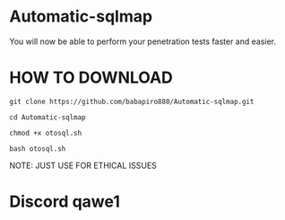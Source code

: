 # Automatic-sqlmap

You will now be able to perform your penetration tests faster and easier.

# HOW TO DOWNLOAD

```
git clone https://github.com/babapiro880/Automatic-sqlmap.git
```
```
cd Automatic-sqlmap
```
```
chmod +x otosql.sh
```
```
bash otosql.sh
```

NOTE: JUST USE FOR ETHICAL ISSUES



# Discord qawe1
